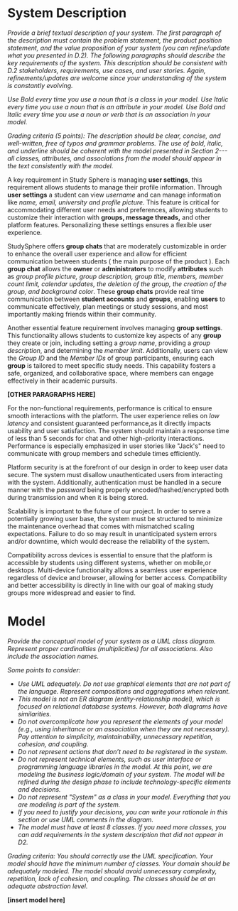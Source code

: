 # System Description
*Provide a brief textual description of your system. The first paragraph of the description must contain the problem statement, the product position statement, and the value proposition of your system (you can refine/update what you presented in D.2). The following paragraphs should describe the key requirements of the system. This description should be consistent with D.2 stakeholders, requirements, use cases, and user stories. Again, refinements/updates are welcome since your understanding of the system is constantly evolving.*

*Use Bold every time you use a noun that is a class in your model. Use Italic every time you use a noun that is an attribute in your model. Use Bold and Italic every time you use a noun or verb that is an association in your model.* 

*Grading criteria (5 points): The description should be clear, concise, and well-written, free of typos and grammar problems. The use of bold, italic, and underline should be coherent with the model presented in Section 2---all classes, attributes, and associations from the model should appear in the text consistently with the model.*

A key requirement in Study Sphere is managing **user settings**, this requirement allows students to manage their profile information. Through **user settings** a student can view *username* and can manage information like *name, email, university and profile picture.* This feature is critical for accommodating different user needs and preferences, allowing students to customize their interaction with **groups, message threads,** and other platform features. Personalizing these settings ensures a flexible user experience. 

StudySphere offers **group chats** that are moderately customizable in order to enhance the overall user experience and allow for efficient communication between students ( the main purpose of the product ). Each **group chat** allows the **owner** or **administrators** to modify **attributes** such as *group profile picture, group description, group title, members, member count limit, calendar updates, the deletion of the group, the creation of the group, and background color*. These **group chats** provide real time communication between **student accounts** and **groups**, enabling **users** to communicate effectively, plan meetings or study sessions, and most importantly making friends within their community.

Another essential feature requirement involves managing **group settings**. This functionality allows students to customize key aspects of any **group** they create or join, including setting a *group name*, providing a *group description*, and determining the *member limit*. Additionally, users can view the *Group ID* and the *Member IDs* of group participants, ensuring each **group** is tailored to meet specific study needs. This capability fosters a safe, organized, and collaborative space, where members can engage effectively in their academic pursuits.

**[OTHER PARAGRAPHS HERE]**

For the non-functional requirements, performance is critical to ensure smooth interactions with the platform. The user experience relies on *low latency* and consistent guaranteed performance,as it directly impacts usability and user satisfaction. The system should maintain a response time of less than 5 seconds for chat and other high-priority interactions. Performance is especially emphasized in user stories like "Jack's" need to communicate with group members and schedule times efficiently.

Platform security is at the forefront of our design in order to keep user data secure. The system must disallow unauthenticated users from interacting with the system. Additionally, authentication must be handled in a secure manner with the *password* being properly encoded/hashed/encrypted both during transmission and when it is being stored.

Scalability is important to the future of our project. In order to serve a potentially growing user base, the system must be structured to minimize the maintenance overhead that comes with mismatched scaling expectations. Failure to do so may result in unanticipated system errors and/or downtime, which would decrease the reliability of the system.

Compatibility across devices is essential to ensure that the platform is accessible by students using different systems, whether on mobile,or desktops. Multi-device functionality allows a seamless user experience regardless of device and browser, allowing for better access. Compatibility and better accessibility is directly in line with our goal of making study groups more widespread and easier to find.

# Model
*Provide the conceptual model of your system as a UML class diagram. Represent proper cardinalities (multiplicities) for all associations. Also include the association names.* 

*Some points to consider:*

- *Use UML adequately. Do not use graphical elements that are not part of the language. Represent compositions and aggregations when relevant.*
- *This model is not an ER diagram (entity-relationship model), which is focused on relational database systems. However, both diagrams have similarities.* 
- *Do not overcomplicate how you represent the elements of your model (e.g., using inheritance or an association when they are not necessary). Pay attention to simplicity, maintainability, unnecessary repetition, cohesion, and coupling.*
- *Do not represent actions that don’t need to be registered in the system.* 
- *Do not represent technical elements, such as user interface or programming language libraries in the model. At this point, we are modeling the business logic/domain of your system. The model will be refined during the design phase to include technology-specific elements and decisions.* 
- *Do not represent "System" as a class in your model. Everything that you are modeling is part of the system.*
- *If you need to justify your decisions, you can write your rationale in this section or use UML comments in the diagram.*
- *The model must have at least 8 classes. If you need more classes, you can add requirements in the system description that did not appear in D2.*

*Grading criteria: You should correctly use the UML specification. Your model should have the minimum number of classes. Your domain should be adequately modeled. The model should avoid unnecessary complexity, repetition, lack of cohesion, and coupling. The classes should be at an adequate abstraction level.*

**[insert model here]**
